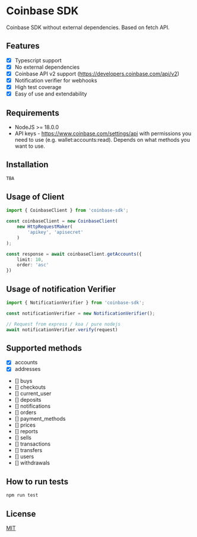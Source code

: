 # Coinbase SDK

Coinbase SDK without external dependencies. Based on fetch API.

## Features
- [x] Typescript support
- [x] No external dependencies
- [x] Coinbase API v2 support (https://developers.coinbase.com/api/v2)
- [x] Notification verifier for webhooks
- [x] High test coverage
- [x] Easy of use and extendability

## Requirements
- NodeJS >= 18.0.0
- API keys - https://www.coinbase.com/settings/api with permissions you need to use (e.g. wallet:accounts:read). Depends on what methods you want to use.


## Installation

```bash
TBA
```

## Usage of Client

```typescript
import { CoinbaseClient } from 'coinbase-sdk';

const coinbaseClient = new CoinbaseClient(
    new HttpRequestMaker(
        'apikey', 'apisecret'
    )
);

const response = await coinbaseClient.getAccounts({
    limit: 10,
    order: 'asc'
})
```

## Usage of notification Verifier

```typescript
import { NotificationVerifier } from 'coinbase-sdk';

const notificationVerifier = new NotificationVerifier();

// Request from express / koa / pure nodejs
await notificationVerifier.verify(request)

```

## Supported methods 

- [x] accounts
- [x] addresses
- [] buys
- [] checkouts
- [] current_user
- [] deposits
- [] notifications
- [] orders
- [] payment_methods
- [] prices
- [] reports
- [] sells
- [] transactions
- [] transfers
- [] users
- [] withdrawals

## How to run tests
```bash
npm run test
```


## License

[MIT](https://choosealicense.com/licenses/mit/)



